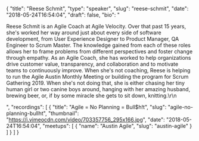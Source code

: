 {
  "title": "Reese Schmit",
  "type": "speaker",
  "slug": "reese-schmit",
  "date": "2018-05-24T16:54:04",
  "draft": false,
  "bio": "<p>Reese Schmit is an Agile Coach at Agile Velocity. Over that past 15 years, she's worked her way around just about every side of software development, from User Experience Designer to Product Manager, QA Engineer to Scrum Master. The knowledge gained from each of these roles allows her to frame problems from different perspectives and foster change through empathy. As an Agile Coach, she has worked to help organizations drive customer value, transparency, and collaboration and to motivate teams to continuously improve. When she's not coaching, Reese is helping to run the Agile Austin Monthly Meeting or building the program for Scrum Gathering 2019. When she's not doing that, she is either chasing her tiny human girl or two canine boys around, hanging with her amazing husband, brewing beer, or, if by some miracle she gets to sit down, knitting.\r\n</p>",
  "recordings": [
    {
      "title": "Agile = No Planning = Bull$h!t",
      "slug": "agile-no-planning-bullht",
      "thumbnail": "https://i.vimeocdn.com/video/703357756_295x166.jpg",
      "date": "2018-05-24T16:54:04",
      "meetups": [
        {
          "name": "Austin Agile",
          "slug": "austin-agile"
        }
      ]
    }
  ]
}